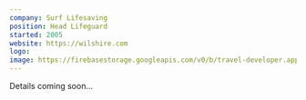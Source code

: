 ```yaml
---
company: Surf Lifesaving
position: Head Lifeguard
started: 2005
website: https://wilshire.com
logo:
image: https://firebasestorage.googleapis.com/v0/b/travel-developer.appspot.com/o/work%2Flifeguard.jpeg?alt=media&token=1eb49830-761c-4fd2-9a38-6ad09c9a4fec
---
```


Details coming soon...
